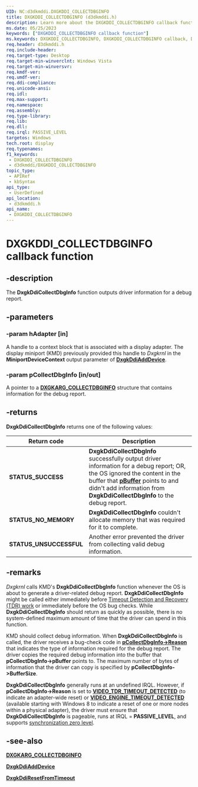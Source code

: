 ```yaml
---
UID: NC:d3dkmddi.DXGKDDI_COLLECTDBGINFO
title: DXGKDDI_COLLECTDBGINFO (d3dkmddi.h)
description: Learn more about the DXGKDDI_COLLECTDBGINFO callback function.
ms.date: 05/25/2023
keywords: ["DXGKDDI_COLLECTDBGINFO callback function"]
ms.keywords: DXGKDDI_COLLECTDBGINFO, DXGKDDI_COLLECTDBGINFO callback, DmFunctions_3b0ed5a8-f56d-4dbd-8426-667ff8f37ee5.xml, DxgkDdiCollectDbgInfo, DxgkDdiCollectDbgInfo callback function [Display Devices], d3dkmddi/DxgkDdiCollectDbgInfo, display.dxgkddicollectdbginfo
req.header: d3dkmddi.h
req.include-header: 
req.target-type: Desktop
req.target-min-winverclnt: Windows Vista
req.target-min-winversvr: 
req.kmdf-ver: 
req.umdf-ver: 
req.ddi-compliance: 
req.unicode-ansi: 
req.idl: 
req.max-support: 
req.namespace: 
req.assembly: 
req.type-library: 
req.lib: 
req.dll: 
req.irql: PASSIVE_LEVEL
targetos: Windows
tech.root: display
req.typenames: 
f1_keywords:
 - DXGKDDI_COLLECTDBGINFO
 - d3dkmddi/DXGKDDI_COLLECTDBGINFO
topic_type:
 - APIRef
 - kbSyntax
api_type:
 - UserDefined
api_location:
 - d3dkmddi.h
api_name:
 - DXGKDDI_COLLECTDBGINFO
---
```


# DXGKDDI_COLLECTDBGINFO callback function

## -description

The **DxgkDdiCollectDbgInfo** function outputs driver information for a debug report.

## -parameters

### -param hAdapter [in]

A handle to a context block that is associated with a display adapter. The display miniport (KMD) previously provided this handle to *Dxgkrnl* in the **MiniportDeviceContext** output parameter of [**DxgkDdiAddDevice**](../dispmprt/nc-dispmprt-dxgkddi_add_device.md).

### -param pCollectDbgInfo [in/out]

A pointer to a [**DXGKARG_COLLECTDBGINFO**](ns-d3dkmddi-_dxgkarg_collectdbginfo.md) structure that contains information for the debug report.

## -returns

**DxgkDdiCollectDbgInfo** returns one of the following values:

| Return code | Description |
| ----------- | ----------- |
| **STATUS_SUCCESS** | **DxgkDdiCollectDbgInfo** successfully output driver information for a debug report; OR, the OS ignored the content in the buffer that [**pBuffer**](ns-d3dkmddi-_dxgkarg_collectdbginfo.md) points to and didn't add information from **DxgkDdiCollectDbgInfo** to the debug report. |
| **STATUS_NO_MEMORY** | **DxgkDdiCollectDbgInfo** couldn't allocate memory that was required for it to complete. |
| **STATUS_UNSUCCESSFUL** | Another error prevented the driver from collecting valid debug information. |

## -remarks

*Dxgkrnl* calls KMD's **DxgkDdiCollectDbgInfo** function whenever the OS is about to generate a driver-related debug report. **DxgkDdiCollectDbgInfo** might be called either immediately before [Timeout Detection and Recovery (TDR) work](/windows-hardware/drivers/display/tdr-changes-in-windows-8) or immediately before the OS bug checks. While **DxgkDdiCollectDbgInfo** should return as quickly as possible, there is no system-defined maximum amount of time that the driver can spend in this function.

KMD should collect debug information. When **DxgkDdiCollectDbgInfo** is called, the driver receives a bug-check code in [**pCollectDbgInfo->Reason**](ns-d3dkmddi-_dxgkarg_collectdbginfo.md) that indicates the type of information required for the debug report. The driver copies the required debug information into the buffer that **pCollectDbgInfo->pBuffer** points to. The maximum number of bytes of information that the driver can copy is specified by **pCollectDbgInfo->BufferSize**.

**DxgkDdiCollectDbgInfo** generally runs at an undefined IRQL. However, if **pCollectDbgInfo->Reason** is set to [**VIDEO_TDR_TIMEOUT_DETECTED**](/windows-hardware/drivers/debugger/bug-check-0x117---video-tdr-timeout-detected) (to indicate an adapter-wide reset) or [**VIDEO_ENGINE_TIMEOUT_DETECTED**](/windows-hardware/drivers/debugger/bug-check-0x141---video-engine-timeout-detected) (available starting with Windows 8 to indicate a reset of one or more nodes within a physical adapter), the driver must ensure that **DxgkDdiCollectDbgInfo** is pageable, runs at IRQL = **PASSIVE_LEVEL**, and supports [synchronization zero level](/windows-hardware/drivers/display/threading-and-synchronization-zero-level).

## -see-also

[**DXGKARG_COLLECTDBGINFO**](ns-d3dkmddi-_dxgkarg_collectdbginfo.md)

[**DxgkDdiAddDevice**](../dispmprt/nc-dispmprt-dxgkddi_add_device.md)

[**DxgkDdiResetFromTimeout**](nc-d3dkmddi-dxgkddi_resetfromtimeout.md)
